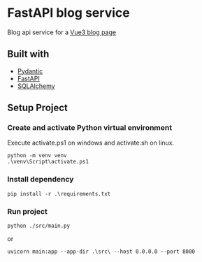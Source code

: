 # FastAPI blog service
Blog api service for a [Vue3 blog page](https://github.com/HerrKKK/blog-page)

## Built with
- [Pydantic](https://docs.pydantic.dev/)
- [FastAPI](https://fastapi.tiangolo.com/)
- [SQLAlchemy](https://sqlalchemy.org)

## Setup Project
### Create and activate Python virtual environment
Execute activate.ps1 on windows and activate.sh on linux.
```
python -m venv venv
.\venv\Script\activate.ps1
```

### Install dependency
```
pip install -r .\requirements.txt
```

### Run project
```
python ./src/main.py
```
or
```
uvicorn main:app --app-dir .\src\ --host 0.0.0.0 --port 8000
```